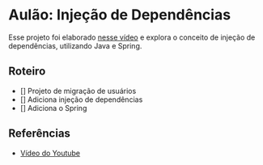 # Aulão: Injeção de Dependências

Esse projeto foi elaborado [nesse vídeo]() e explora o conceito de injeção de dependências, utilizando Java e Spring.

## Roteiro
- [] Projeto de migração de usuários
- [] Adiciona injeção de dependências
- [] Adiciona o Spring

## Referências
- [Vídeo do Youtube]()